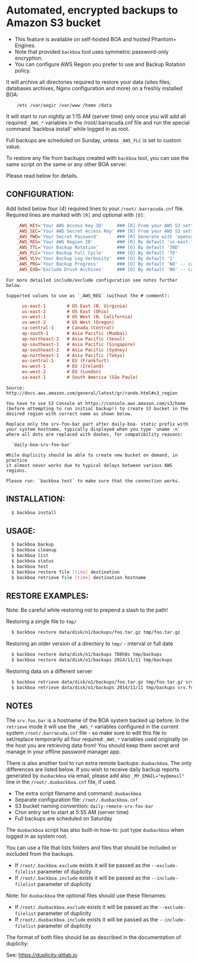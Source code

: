 # Automated, encrypted backups to Amazon S3 bucket

  * This feature is available on self-hosted BOA and hosted Phantom+ Engines.
  * Note that provided `backboa` tool uses symmetric password-only encryption.
  * You can configure AWS Region you prefer to use and Backup Rotation policy.

  It will archive all directories required to restore your data (sites files,
  databases archives, Nginx configuration and more) on a freshly installed BOA:

```text
    /etc /var/aegir /var/www /home /data
```

  It will start to run nightly at 1:15 AM (server time) only once you will add
  all required `_AWS_*` variables in the /root/.barracuda.cnf file and run the
  special command 'backboa install' while logged in as root.

  Full backups are scheduled on Sunday, unless `_AWS_FLC` is set to custom value.

  To restore any file from backups created with `backboa` tool, you can use
  the same script on the same or any other BOA server.

  Please read below for details.


## CONFIGURATION:

  Add listed below four (4) required lines to your `/root/.barracuda.cnf` file.
  Required lines are marked with `[R]` and optional with `[O]`:

```ini
    _AWS_KEY='Your AWS Access Key ID'     ### [R] From your AWS S3 settings
    _AWS_SEC='Your AWS Secret Access Key' ### [R] From your AWS S3 settings
    _AWS_PWD='Your Secret Password'       ### [R] Generate with 'openssl rand -base64 32'
    _AWS_REG='Your AWS Region ID'         ### [R] By default 'us-east-1'
    _AWS_TTL='Your Backup Rotation'       ### [O] By default '30D'
    _AWS_FLC='Your Backup Full Cycle'     ### [O] By default '7D'
    _AWS_VLV='Your Backup Log Verbosity'  ### [O] By default '1'
    _AWS_PRG='Your Backup Progress'       ### [O] By default 'NO' -- can be YES/NO
    _AWS_EXB='Exclude Drush Archives'     ### [O] By default 'NO' -- can be YES/NO
```

    For more detailed include/exclude configuration see notes further below.

    Supported values to use as `_AWS_REG` (without the # comment):

```ini
      us-east-1        # US East (N. Virginia)
      us-east-2        # US East (Ohio)
      us-west-1        # US West (N. California)
      us-west-2        # US West (Oregon)
      ca-central-1     # Canada (Central)
      ap-south-1       # Asia Pacific (Mumbai)
      ap-northeast-2   # Asia Pacific (Seoul)
      ap-southeast-1   # Asia Pacific (Singapore)
      ap-southeast-2   # Asia Pacific (Sydney)
      ap-northeast-1   # Asia Pacific (Tokyo)
      eu-central-1     # EU (Frankfurt)
      eu-west-1        # EU (Ireland)
      eu-west-2        # EU (London)
      sa-east-1        # South America (São Paulo)
```

    Source: http://docs.aws.amazon.com/general/latest/gr/rande.html#s3_region

    You have to use S3 Console at https://console.aws.amazon.com/s3/home
    (before attempting to run initial backup!) to create S3 bucket in the
    desired region with correct name as shown below.

    Replace only the srv-foo-bar part after daily-boa- static prefix with
    your system hostname, typically displayed when you type `uname -n`
    where all dots are replaced with dashes, for compatibility reasons:

      `daily-boa-srv-foo-bar`

    While duplicity should be able to create new bucket on demand, in practice
    it almost never works due to typical delays between various AWS regions.

    Please run: `backboa test` to make sure that the connection works.

## INSTALLATION:

```sh
  $ backboa install
```

## USAGE:

```sh
  $ backboa backup
  $ backboa cleanup
  $ backboa list
  $ backboa status
  $ backboa test
  $ backboa restore file [time] destination
  $ backboa retrieve file [time] destination hostname
```

## RESTORE EXAMPLES:

  Note: Be careful while restoring not to prepend a slash to the path!

  Restoring a single file to `tmp/`

```sh
  $ backboa restore data/disk/o1/backups/foo.tar.gz tmp/foo.tar.gz
```

  Restoring an older version of a directory to `tmp/` - interval or full date

```sh
  $ backboa restore data/disk/o1/backups 7D8h8s tmp/backups
  $ backboa restore data/disk/o1/backups 2014/11/11 tmp/backups
```

  Restoring data on a different server

```sh
  $ backboa retrieve data/disk/o1/backups/foo.tar.gz tmp/foo.tar.gz srv.foo.bar
  $ backboa retrieve data/disk/o1/backups 2014/11/11 tmp/backups srv.foo.bar
```

## NOTES

  The `srv.foo.bar` is a hostname of the BOA system backed up before.
  In the `retrieve` mode it will use the `_AWS_*` variables configured
  in the current system `/root/.barracuda.cnf` file - so make sure to edit
  this file to set/replace temporarily all four required `_AWS_*` variables
  used originally on the host you are retrieving data from! You should
  keep them secret and manage in your offline password manager app.

  There is also another tool to run extra remote backups: `duobackboa`.
  The only differences are listed below. If you wish to receive daily
  backup reports generated by `duobackboa` via email, please add also
  `_MY_EMAIL="my@email"` line in the `/root/.duobackboa.cnf` file, if used.

  * The extra script filename and command: `duobackboa`
  * Separate configuration file: `/root/.duobackboa.cnf`
  * S3 bucket naming convention: `daily-remote-srv-foo-bar`
  * Cron entry set to start at 5:55 AM (server time)
  * Full backups are scheduled on Saturday

  The `duobackboa` script has also built-in how-to: just type `duobackboa`
  when logged in as system root.

  You can use a file that lists folders and files that should be included
  or excluded from the backups.

  * If `/root/.backboa.exclude` exists it will be passed as the
    `--exclude-filelist` parameter of duplicity
  * If `/root/.backboa.include` exists it will be passed as the
    `--include-filelist` parameter of duplicity

  Note: for `duobackboa` the optional files should use these filenames:

  * If `/root/.duobackboa.exclude` exists it will be passed as the
    `--exclude-filelist` parameter of duplicity
  * If `/root/.duobackboa.include` exists it will be passed as the
    `--include-filelist` parameter of duplicity

  The format of both files should be as described in the documentation of
  duplicity:

  See: https://duplicity.gitlab.io
